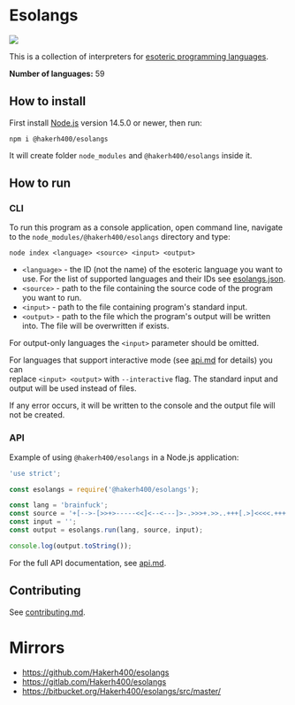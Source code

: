 # Esolangs

![](https://api.travis-ci.org/Hakerh400/esolangs.svg?branch=master)

This is a collection of interpreters for [esoteric programming languages](https://esolangs.org/wiki/Main_Page).

**Number of languages:** 59

## How to install

First install [Node.js](https://nodejs.org/download/) version 14.5.0 or newer, then run:

```
npm i @hakerh400/esolangs
```

It will create folder `node_modules` and `@hakerh400/esolangs` inside it.

## How to run

### CLI

To run this program as a console application, open command line, navigate to the `node_modules/@hakerh400/esolangs` directory and type:

```
node index <language> <source> <input> <output>
```

* `<language>` - the ID (not the name) of the esoteric language you want to use. For the list of supported languages and their IDs see [esolangs.json](./esolangs.json).
* `<source>` - path to the file containing the source code of the program you want to run.
* `<input>` - path to the file containing program's standard input.
* `<output>` - path to the file which the program's output will be written into. The file will be overwritten if exists.

For output-only languages the `<input>` parameter should be omitted.

For languages that support interactive mode (see [api.md](./api.md) for details) you can<br/>
replace `<input> <output>` with `--interactive` flag. The standard input and output will be used instead of files.

If any error occurs, it will be written to the console and the output file will not be created.

### API

Example of using `@hakerh400/esolangs` in a Node.js application:

```js
'use strict';

const esolangs = require('@hakerh400/esolangs');

const lang = 'brainfuck';
const source = '+[-->-[>>+>-----<<]<--<---]>-.>>>+.>>..+++[.>]<<<<.+++.------.<<-.>>>>+.';
const input = '';
const output = esolangs.run(lang, source, input);

console.log(output.toString());
```

For the full API documentation, see [api.md](./api.md).

## Contributing

See [contributing.md](./contributing.md).

# Mirrors

* https://github.com/Hakerh400/esolangs
* https://gitlab.com/Hakerh400/esolangs
* https://bitbucket.org/Hakerh400/esolangs/src/master/